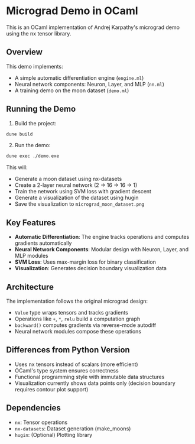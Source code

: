 # Micrograd Demo in OCaml

This is an OCaml implementation of Andrej Karpathy's micrograd demo using the nx tensor library.

## Overview

This demo implements:
- A simple automatic differentiation engine (`engine.ml`)
- Neural network components: Neuron, Layer, and MLP (`nn.ml`)
- A training demo on the moon dataset (`demo.ml`)

## Running the Demo

1. Build the project:
```bash
dune build
```

2. Run the demo:
```bash
dune exec ./demo.exe
```

This will:
- Generate a moon dataset using nx-datasets
- Create a 2-layer neural network (2 → 16 → 16 → 1)
- Train the network using SVM loss with gradient descent
- Generate a visualization of the dataset using hugin
- Save the visualization to `micrograd_moon_dataset.png`

## Key Features

- **Automatic Differentiation**: The engine tracks operations and computes gradients automatically
- **Neural Network Components**: Modular design with Neuron, Layer, and MLP modules
- **SVM Loss**: Uses max-margin loss for binary classification
- **Visualization**: Generates decision boundary visualization data

## Architecture

The implementation follows the original micrograd design:
- `Value` type wraps tensors and tracks gradients
- Operations like `+`, `*`, `relu` build a computation graph
- `backward()` computes gradients via reverse-mode autodiff
- Neural network modules compose these operations

## Differences from Python Version

- Uses nx tensors instead of scalars (more efficient)
- OCaml's type system ensures correctness
- Functional programming style with immutable data structures
- Visualization currently shows data points only (decision boundary requires contour plot support)

## Dependencies

- `nx`: Tensor operations
- `nx-datasets`: Dataset generation (make_moons)
- `hugin`: (Optional) Plotting library